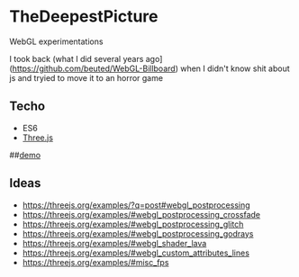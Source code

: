 # TheDeepestPicture

WebGL experimentations

I took back (what I did several years ago](https://github.com/beuted/WebGL-Billboard) when I didn't know shit about js and tryied to move it to an horror game

## Techo

* ES6
* [Three.js](https://threejs.org/)

##[demo](https://the-deepest-picture.herokuapp.com)

## Ideas

* https://threejs.org/examples/?q=post#webgl_postprocessing
* https://threejs.org/examples/#webgl_postprocessing_crossfade
* https://threejs.org/examples/#webgl_postprocessing_glitch
* https://threejs.org/examples/#webgl_postprocessing_godrays
* https://threejs.org/examples/#webgl_shader_lava
* https://threejs.org/examples/#webgl_custom_attributes_lines
* https://threejs.org/examples/#misc_fps
